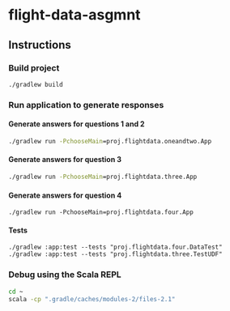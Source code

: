 # flight-data-asgmnt

## Instructions

### Build project

```commandline
./gradlew build
```

### Run application to generate responses

#### Generate answers for questions 1 and 2

```cmd
./gradlew run -PchooseMain=proj.flightdata.oneandtwo.App
```

#### Generate answers for question 3

```cmd
./gradlew run -PchooseMain=proj.flightdata.three.App
```

#### Generate answers for question 4

```commandline
./gradlew run -PchooseMain=proj.flightdata.four.App
```

#### Tests

```commandline
./gradlew :app:test --tests "proj.flightdata.four.DataTest"
./gradlew :app:test --tests "proj.flightdata.three.TestUDF"
```

### Debug using the Scala REPL

```cmd
cd ~
scala -cp ".gradle/caches/modules-2/files-2.1" 
```
